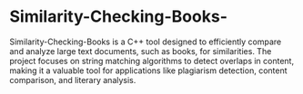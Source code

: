 # Similarity-Checking-Books-
Similarity-Checking-Books is a C++ tool designed to efficiently compare and analyze large text documents, such as books, for similarities. The project focuses on string matching algorithms to detect overlaps in content, making it a valuable tool for applications like plagiarism detection, content comparison, and literary analysis.
